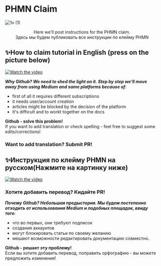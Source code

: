 # PHMN Claim


![1v (1)](https://user-images.githubusercontent.com/92199696/207262826-f5968a80-15dd-4829-863b-20b462e2d703.png)
<p align="center">
Here we'll post instructions for the PHMN claim. <br/> Здесь мы будем публиковать все инструкции по клейму PHMN

## ✨How to claim tutorial in English (press on the picture below)

[![Watch the video](https://img.youtube.com/vi/TtVLxiWU1v0/maxresdefault.jpg)](https://youtu.be/TtVLxiWU1v0)

***Why Github? We need to shed the light on it. Step by step we'll move away from using Medium and same platforms because of***:
- first of all it requires different subscriptions 
- it needs user/account creation
- articles might be blocked by the decision of the platform
- It's difficult and to workt together on the docs

**Github - solve this problem!** <br/> If you want to add translation or check spelling - feel free to suggest some edits/corrections! 

### **Want to add translation? Submit PR!**

## ✨**Инструкция по клейму PHMN на русском**(Нажмите на картинку ниже)

[![Watch the video](https://img.youtube.com/vi/l3__KuAklqI/maxresdefault.jpg)](https://youtu.be/l3__KuAklqI)

### **Хотите добавить перевод? Кидайте PR!**

***Почему Github? Небольшая предыстория. Мы будем постепенно отходить от использования Medium и подобных площадок, ввиду того***:
- что во первых, они требуют подписок
- создания аккаунтов
- могут блокировать статьи по своему желанию
- мешают возможности редактировать документацию совместно.

**Github - решает эту проблему!** <br/> Если вы хотите добавить перевод, поправить орфографию - вы можете предложить изменения! 
